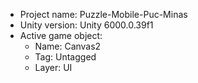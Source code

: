 <!-- UNITY CODE ASSIST INSTRUCTIONS START -->
- Project name: Puzzle-Mobile-Puc-Minas
- Unity version: Unity 6000.0.39f1
- Active game object:
  - Name: Canvas2
  - Tag: Untagged
  - Layer: UI
<!-- UNITY CODE ASSIST INSTRUCTIONS END -->